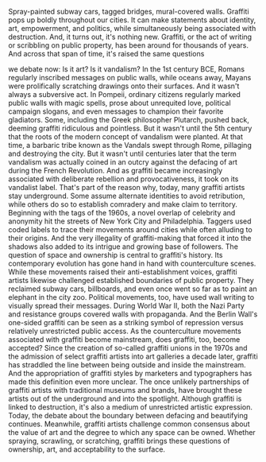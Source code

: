 
Spray-painted subway cars,
tagged bridges,
mural-covered walls.
Graffiti pops up boldly 
throughout our cities.
It can make statements about identity,
art, empowerment, and politics,
while simultaneously being associated
with destruction.
And, it turns out, it&#39;s nothing new.
Graffiti, or the act of writing 
or scribbling on public property,
has been around for thousands of years.
And across that span of time,
it&#39;s raised the same questions

we debate now:
Is it art?
Is it vandalism?
In the 1st century BCE, Romans regularly
inscribed messages on public walls,
while oceans away,
Mayans were prolifically scratching
drawings onto their surfaces.
And it wasn&#39;t always a subversive act.
In Pompeii, ordinary citizens regularly
marked public walls with magic spells,
prose about unrequited love,
political campaign slogans,
and even messages to champion
their favorite gladiators.
Some, including the Greek 
philosopher Plutarch, pushed back,
deeming graffiti ridiculous and pointless.
But it wasn&#39;t until the 5th century
that the roots of the modern concept
of vandalism were planted.
At that time, a barbaric tribe
known as the Vandals swept through Rome,
pillaging and destroying the city.
But it wasn&#39;t until centuries later that
the term vandalism was actually coined
in an outcry against the defacing of art
during the French Revolution.
And as graffiti became 
increasingly associated
with deliberate rebellion 
and provocativeness,
it took on its vandalist label.
That&#39;s part of the reason why, today,
many graffiti artists stay underground.
Some assume alternate identities
to avoid retribution,
while others do so to establish
comradery and make claim to territory.
Beginning with the tags of the 1960s,
a novel overlap of celebrity and anonymity
hit the streets of New York City
and Philadelphia.
Taggers used coded labels to trace
their movements around cities
while often alluding to their origins.
And the very illegality of graffiti-making
that forced it into the shadows
also added to its intrigue 
and growing base of followers.
The question of space and ownership
is central to graffiti&#39;s history.
Its contemporary evolution has gone
hand in hand with counterculture scenes.
While these movements raised their
anti-establishment voices,
graffiti artists likewise challenged
established boundaries of public property.
They reclaimed subway cars,
billboards,
and even once went so far as to paint
an elephant in the city zoo.
Political movements, too,
have used wall writing 
to visually spread their messages.
During World War II, both the Nazi Party
and resistance groups
covered walls with propaganda.
And the Berlin Wall&#39;s one-sided graffiti
can be seen as a striking symbol
of repression
versus relatively 
unrestricted public access.
As the counterculture movements
associated with graffiti 
become mainstream,
does graffiti, too, become accepted?
Since the creation of so-called
graffiti unions in the 1970s
and the admission of select graffiti
artists into art galleries a decade later,
graffiti has straddled the line between
being outside and inside the mainstream.
And the appropriation of graffiti styles
by marketers and typographers
has made this definition 
even more unclear.
The once unlikely partnerships 
of graffiti artists
with traditional museums and brands,
have brought these artists 
out of the underground
and into the spotlight.
Although graffiti 
is linked to destruction,
it&#39;s also a medium of unrestricted
artistic expression.
Today, the debate about the boundary
between defacing 
and beautifying continues.
Meanwhile, graffiti artists challenge 
common consensus about the value of art
and the degree to which any space
can be owned.
Whether spraying, scrawling, 
or scratching,
graffiti brings these questions
of ownership, art, and acceptability
to the surface.
